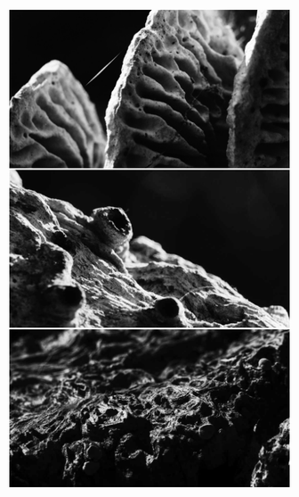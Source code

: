 ![macro fungus](demo-image-mushroom.jpg "macro image of fungus")
![macro image of log](demo-log.jpg "macro image of a log")
![macro image of a stump](demo-stump.jpg "macro image of knotted wood patterns in a stump")